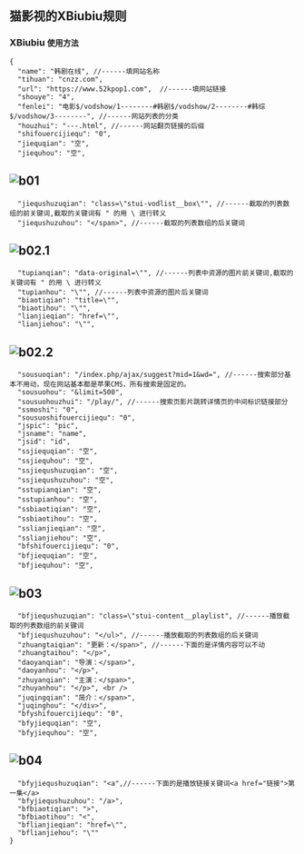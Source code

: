 猫影视的XBiubiu规则
------------------
### XBiubiu `使用方法`
```网站分类
{ 
  "name": "韩剧在线", //------填网站名称 
  "tihuan": "cnzz.com",  
  "url": "https://www.52kpop1.com",  //------填网站链接 
  "shouye": "4", 
  "fenlei": "电影$/vodshow/1--------#韩剧$/vodshow/2--------#韩综$/vodshow/3--------", //------网站列表的分类 
  "houzhui": "---.html", //------网站翻页链接的后缀 
  "shifouercijiequ": "0", 
  "jiequqian": "空", 
  "jiequhou": "空", 
  ```
![b01](https://liu673cn.github.io/mao/biubiu/Xbb/b01.jpg) <br />
------------------
```列表数组
  "jiequshuzuqian": "class=\"stui-vodlist__box\"", //------截取的列表数组的前关键词,截取的关键词有 " 的用 \ 进行转义
  "jiequshuzuhou": "</span>", //------截取的列表数组的后关键词
```
![b02.1](https://liu673cn.github.io/mao/sub/Xbb/b02.1.jpg)<br />
------------------
```资源图片
  "tupianqian": "data-original=\"", //------列表中资源的图片前关键词,截取的关键词有 " 的用 \ 进行转义 
  "tupianhou": "\"", //------列表中资源的图片后关键词
  "biaotiqian": "title=\"",
  "biaotihou": "\"", 
  "lianjieqian": "href=\"",
  "lianjiehou": "\"", 
```
![b02.2](https://liu673cn.github.io/mao/sub/Xbb/b02.2.jpg)<br />
------------------
```搜索部分
  "sousuoqian": "/index.php/ajax/suggest?mid=1&wd=", //------搜索部分基本不用动，现在网站基本都是苹果CMS，所有搜索是固定的。
  "sousuohou": "&limit=500",
  "sousuohouzhui": "/play/", //------搜索页影片跳转详情页的中间标识链接部分
  "ssmoshi": "0",
  "sousuoshifouercijiequ": "0", 
  "jspic": "pic", 
  "jsname": "name", 
  "jsid": "id", 
  "ssjiequqian": "空", 
  "ssjiequhou": "空", 
  "ssjiequshuzuqian": "空", 
  "ssjiequshuzuhou": "空", 
  "sstupianqian": "空", 
  "sstupianhou": "空", 
  "ssbiaotiqian": "空",
  "ssbiaotihou": "空", 
  "sslianjieqian": "空", 
  "sslianjiehou": "空", 
  "bfshifouercijiequ": "0", 
  "bfjiequqian": "空", 
  "bfjiequhou": "空", 
```
![b03](https://liu673cn.github.io/mao/sub/Xbb/b03.jpg) <br />
------------------
```播放列表数组
  "bfjiequshuzuqian": "class=\"stui-content__playlist", //------播放截取的列表数组的前关键词 
  "bfjiequshuzuhou": "</ul>", //------播放截取的列表数组的后关键词
  "zhuangtaiqian": "更新：</span>", //------下面的是详情内容可以不动 
  "zhuangtaihou": "</p>", 
  "daoyanqian": "导演：</span>", 
  "daoyanhou": "</p>",
  "zhuyanqian": "主演：</span>", 
  "zhuyanhou": "</p>", <br />
  "juqingqian": "简介：</span>",
  "juqinghou": "</div>",
  "bfyshifouercijiequ": "0", 
  "bfyjiequqian": "空", 
  "bfyjiequhou": "空", 
```
![b04](https://liu673cn.github.io/mao/sub/Xbb/b04.jpg) <br /> 
------------------
```播放链接
  "bfyjiequshuzuqian": "<a",//------下面的是播放链接关键词<a href="链接">第一集</a> 
  "bfyjiequshuzuhou": "/a>", 
  "bfbiaotiqian": ">", 
  "bfbiaotihou": "<", 
  "bflianjieqian": "href=\"",
  "bflianjiehou": "\"" 
} 
```
